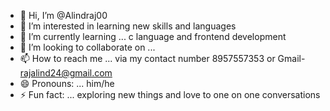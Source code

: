 - 👋 Hi, I’m @Alindraj00
- 👀 I’m interested in  learning new skills and languages
- 🌱 I’m currently learning ... c language and frontend development
- 💞️ I’m looking to collaborate on ...
- 📫 How to reach me ... via my contact number 8957557353 or Gmail- rajalind24@gmail.com
- 😄 Pronouns: ... him/he
- ⚡ Fun fact: ... exploring new things and love to one on one conversations

<!---
Alindraj00/Alindraj00 is a ✨ special ✨ repository because its `README.md` (this file) appears on your GitHub profile.
You can click the Preview link to take a look at your changes.
--->
